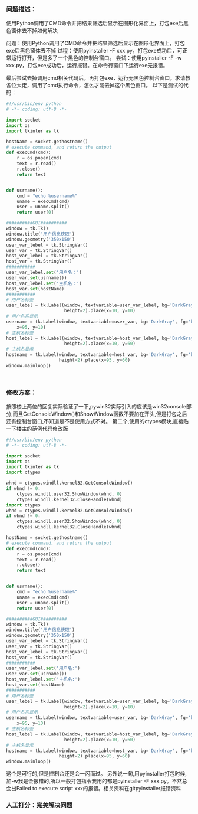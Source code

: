 ### 问题描述：
<p>使用Python调用了CMD命令并把结果筛选后显示在图形化界面上，打包exe后黑色窗体去不掉如何解决</p>
问题：使用Python调用了CMD命令并把结果筛选后显示在图形化界面上，打包exe后黑色窗体去不掉
过程：使用pyinstaller -F xxx.py，打包exe成功后，可正常运行打开，但是多了一个黑色的控制台窗口。
尝试：使用pyinstaller -F -w xxx.py，打包exe成功后，运行报错。在命令行窗口下运行exe无报错。

最后尝试去掉调用cmd相关代码后，再打包exe，运行无黑色控制台窗口。求请教各位大佬，调用了cmd执行命令，怎么才能去掉这个黑色窗口。
以下是测试的代码：

```python
#!/usr/bin/env python
# -*- coding: utf-8 -*-

import socket
import os
import tkinter as tk

hostName = socket.gethostname()
# execute command, and return the output
def execCmd(cmd):
    r = os.popen(cmd)
    text = r.read()
    r.close()
    return text


def usrname():
    cmd = "echo %username%"
    uname = execCmd(cmd)
    user = uname.split()
    return user[0]

##########GUI##########
window = tk.Tk()
window.title('用户信息获取')
window.geometry('350x150')
user_var_lebel = tk.StringVar()
user_var = tk.StringVar()
host_var_lebel = tk.StringVar()
host_var = tk.StringVar()
###########
user_var_lebel.set('用户名：')
user_var.set(usrname())
host_var_lebel.set('主机名：')
host_var.set(hostName)
###########
# 用户名标签
user_lebel = tk.Label(window, textvariable=user_var_lebel, bg='DarkGray', fg='White', font=('Arial',10,"bold"), width=9,
                      height=2).place(x=10, y=10)
# 用户名系显示
username = tk.Label(window, textvariable=user_var, bg='DarkGray', fg='black', font=('Arial', 10), width=30, height=2).place(
    x=95, y=10)
# 主机名标签
host_lebel = tk.Label(window, textvariable=host_var_lebel, bg='DarkGray', fg='White', font=('Arial', 10,"bold"), width=9,
                      height=2).place(x=10, y=60)
# 主机名显示
hostname = tk.Label(window, textvariable=host_var, bg='DarkGray', fg='black', font=('Arial', 10), width=30,
                    height=2).place(x=95, y=60)
window.mainloop()

 
```

### 修改方案：
按照楼上两位的回复实际验证了一下,pywin32实际引入的应该是win32console部分,而且GetConsoleWindow()和ShowWindow函数不要加在开头,但是打包之后还有控制台窗口,不知道是不是使用方式不对。
第二个,使用的ctypes模块,直接贴一下楼主的范例代码修改版

```python
#!/usr/bin/env python
# -*- coding: utf-8 -*-

import socket
import os
import tkinter as tk
import ctypes

whnd = ctypes.windll.kernel32.GetConsoleWindow()   
if whnd != 0:   
    ctypes.windll.user32.ShowWindow(whnd, 0)   
    ctypes.windll.kernel32.CloseHandle(whnd)  
import ctypes
whnd = ctypes.windll.kernel32.GetConsoleWindow()
if whnd != 0:
    ctypes.windll.user32.ShowWindow(whnd, 0)
    ctypes.windll.kernel32.CloseHandle(whnd)

hostName = socket.gethostname()
# execute command, and return the output
def execCmd(cmd):
    r = os.popen(cmd)
    text = r.read()
    r.close()
    return text


def usrname():
    cmd = "echo %username%"
    uname = execCmd(cmd)
    user = uname.split()
    return user[0]

##########GUI##########
window = tk.Tk()
window.title('用户信息获取')
window.geometry('350x150')
user_var_lebel = tk.StringVar()
user_var = tk.StringVar()
host_var_lebel = tk.StringVar()
host_var = tk.StringVar()
###########
user_var_lebel.set('用户名:')
user_var.set(usrname())
host_var_lebel.set('主机名:')
host_var.set(hostName)
###########
# 用户名标签
user_lebel = tk.Label(window, textvariable=user_var_lebel, bg='DarkGray', fg='White', font=('Arial',10,"bold"), width=9,
                      height=2).place(x=10, y=10)
# 用户名系显示
username = tk.Label(window, textvariable=user_var, bg='DarkGray', fg='black', font=('Arial', 10), width=30, height=2).place(
    x=95, y=10)
# 主机名标签
host_lebel = tk.Label(window, textvariable=host_var_lebel, bg='DarkGray', fg='White', font=('Arial', 10,"bold"), width=9,
                      height=2).place(x=10, y=60)
# 主机名显示
hostname = tk.Label(window, textvariable=host_var, bg='DarkGray', fg='black', font=('Arial', 10), width=30,
                    height=2).place(x=95, y=60)
window.mainloop()


```
这个是可行的,但是控制台还是会一闪而过。
另外说一句,用pyinstaller打包时候,加-w我是会报错的,所以一般打包指令我用的都是pyinstaller -F xxx.py。不然总会出Failed to execute script xxx的报错。相关资料在gitpyinstaller报错资料
### 人工打分：完美解决问题

